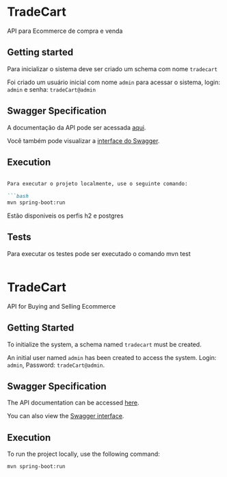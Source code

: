 # TradeCart

API para Ecommerce de compra e venda 

## Getting started

Para inicializar o sistema deve ser criado um schema com nome ``tradecart``

Foi criado um usuário inicial com nome ``admin`` para acessar o sistema, login: ``admin`` e senha: ``tradeCart@admin``

## Swagger Specification

A documentação da API pode ser acessada [aqui](http://localhost:8080/v3/api-docs).

Você também pode visualizar a [interface do Swagger](http://localhost:8080/swagger-ui/index.html).


## Execution

```markdown

Para executar o projeto localmente, use o seguinte comando:

```bash
mvn spring-boot:run

```
Estão disponiveis os perfis h2 e postgres

## Tests

Para executar os testes pode ser executado o comando mvn test

```markdown
```

# TradeCart

API for Buying and Selling Ecommerce

## Getting Started

To initialize the system, a schema named `tradecart` must be created.

An initial user named `admin` has been created to access the system. Login: `admin`, Password: `tradeCart@admin`.

## Swagger Specification

The API documentation can be accessed [here](http://localhost:8080/v3/api-docs).

You can also view the [Swagger interface](http://localhost:8080/swagger-ui/index.html).

## Execution

To run the project locally, use the following command:

```bash
mvn spring-boot:run

